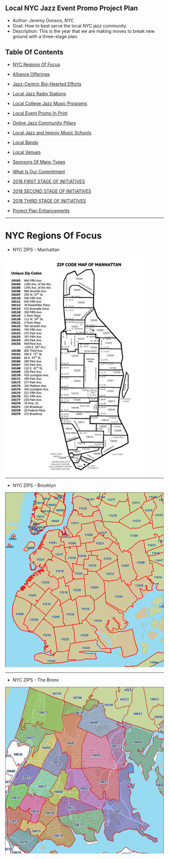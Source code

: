 ## Local NYC Jazz Event Promo Project Plan

- Author: Jeremy Donson, NYC
- Goal: How to best serve the local NYC jazz community.
- Description: This is the year that we are making moves to break new ground with a three-stage plan.  

## Table Of Contents

- [NYC Regions Of Focus](jazz-promo-nyc.md#nyc-regions-of-interest)

- [Alliance Offerings](jazz-promo-nyc.md#alliance-offerings)

- [Jazz-Centric Big-Hearted Efforts](jazz-promo-nyc.md#jazz-centric-big-hearted-efforts)

- [Local Jazz Radio Stations](jazz-promo-nyc.md#local-jazz-radio-stations)

- [Local College Jazz Music Programs](jazz-promo-nyc.md#local-college-jazz-music-programs)

- [Local Event Promo In Print](jazz-promo-nyc.md#local-event-promo-in-print)

- [Online Jazz Community Pillars](jazz-promo-nyc.md#online-jazz-community-pillars)

- [Local Jazz and Improv Music Schools](jazz-promo-nyc.md#local-jazz-and-improv-music-schools)

- [Local Bands](jazz-promo-nyc.md#local-bands)

- [Local Venues](jazz-promo-nyc.md#local-venues)

- [Sponsors Of Many Types](jazz-promo-nyc.md#sponsors-of-many-types)


- [What Is Our Commitment](jazz-promo-nyc.md#what-is-our-commitment)

- [2018 FIRST STAGE OF INITIATIVES](jazz-promo-nyc.md#2018-first-stage-of-intiatives)

- [2018 SECOND STAGE OF INITIATIVES](jazz-promo-nyc.md#2018-second-stage-of-intiatives)

- [2018 THIRD STAGE OF INITIATIVES](jazz-promo-nyc.md#2018-third-stage-of-intiatives)

- [Project Plan Enhancements](jazz-promo-nyc.md#project-plan-enhancements)

---

# NYC Regions Of Focus

- NYC ZIPS - Manhattan

![NYC ZIPS - Manhattan](images/manhattan-zips.png)

---

- NYC ZIPS - Brooklyn

![NYC ZIPS - Brooklyn](images/brooklyn-zips.jpg)

---

- NYC ZIPS - The Bronx

![NYC ZIPS - Bronx](images/bronx-zip-codes-map.jpg)
